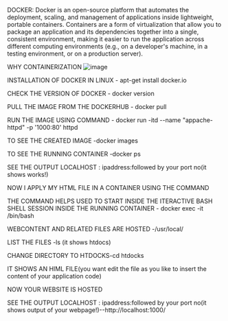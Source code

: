 DOCKER:
Docker is an open-source platform that automates the deployment, scaling, and management of applications inside lightweight, portable containers. Containers are a form of virtualization that allow you to package an application and its dependencies together into a single, consistent environment, making it easier to run the application across different computing environments (e.g., on a developer's machine, in a testing environment, or on a production server).

WHY CONTAINERIZATION
![image](https://github.com/user-attachments/assets/d0907bae-21f1-42ca-9341-dc359daba13e)

INSTALLATION OF DOCKER IN LINUX - apt-get install docker.io

CHECK THE VERSION OF DOCKER - docker version

PULL THE IMAGE FROM THE DOCKERHUB - docker pull <image name>

RUN THE IMAGE USING COMMAND - docker run -itd --name "appache-httpd" -p '1000:80' httpd

TO SEE THE CREATED IMAGE -docker images

TO SEE THE RUNNING CONTAINER -docker ps

SEE THE OUTPUT LOCALHOST : ipaddress:followed by your port no(it shows works!)


NOW I APPLY MY HTML FILE IN A CONTAINER USING THE COMMAND

THE COMMAND HELPS USED TO START INSIDE THE ITERACTIVE BASH SHELL SESSION INSIDE THE RUNNING CONTAINER - docker exec -it <container name> /bin/bash

WEBCONTENT AND RELATED FILES ARE HOSTED -/usr/local/<container name>

LIST THE FILES -ls (it shows htdocs)

CHANGE DIRECTORY TO HTDOCKS-cd htdocks

IT SHOWS AN HIML FILE(you want edit the file as you like to insert the content of your application code)

NOW YOUR  WEBSITE IS HOSTED 

SEE THE OUTPUT LOCALHOST : ipaddress:followed by your port no(it shows output of your webpage!)--http://localhost:1000/

